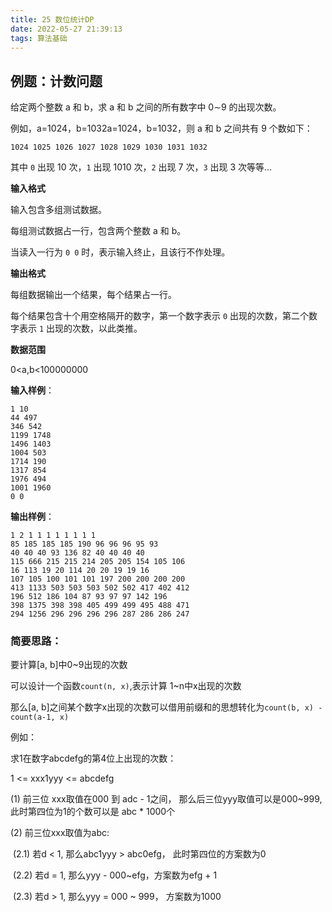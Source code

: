 ```yaml
---
title: 25 数位统计DP
date: 2022-05-27 21:39:13
tags: 算法基础
---
```




## 例题：计数问题

给定两个整数 a 和 b，求 a 和 b 之间的所有数字中 0∼9 的出现次数。

例如，a=1024，b=1032a=1024，b=1032，则 a 和 b 之间共有 9 个数如下：

```
1024 1025 1026 1027 1028 1029 1030 1031 1032
```

其中 `0` 出现 10 次，`1` 出现 1010 次，`2` 出现 7 次，`3` 出现 3 次等等…

**输入格式**

输入包含多组测试数据。

每组测试数据占一行，包含两个整数 a 和 b。

当读入一行为 `0 0` 时，表示输入终止，且该行不作处理。

**输出格式**

每组数据输出一个结果，每个结果占一行。

每个结果包含十个用空格隔开的数字，第一个数字表示 `0` 出现的次数，第二个数字表示 `1` 出现的次数，以此类推。

**数据范围**

0<a,b<100000000

**输入样例**：

```
1 10
44 497
346 542
1199 1748
1496 1403
1004 503
1714 190
1317 854
1976 494
1001 1960
0 0
```

**输出样例**：

```
1 2 1 1 1 1 1 1 1 1
85 185 185 185 190 96 96 96 95 93
40 40 40 93 136 82 40 40 40 40
115 666 215 215 214 205 205 154 105 106
16 113 19 20 114 20 20 19 19 16
107 105 100 101 101 197 200 200 200 200
413 1133 503 503 503 502 502 417 402 412
196 512 186 104 87 93 97 97 142 196
398 1375 398 398 405 499 499 495 488 471
294 1256 296 296 296 296 287 286 286 247
```

### 简要思路：

要计算[a, b]中0~9出现的次数

可以设计一个函数`count(n, x)`,表示计算 1~n中x出现的次数

那么[a, b]之间某个数字x出现的次数可以借用前缀和的思想转化为`count(b, x) - count(a-1, x)`

例如：

求1在数字abcdefg的第4位上出现的次数：

1 <= xxx1yyy <= abcdefg

(1) 前三位 xxx取值在000 到 adc - 1之间， 那么后三位yyy取值可以是000~999, 此时第四位为1的个数可以是 abc * 1000个

(2) 前三位xxx取值为abc:

​	(2.1) 若d < 1, 那么abc1yyy > abc0efg， 此时第四位的方案数为0

​	(2.2) 若d = 1, 那么yyy - 000~efg，方案数为efg + 1

​	(2.3) 若d > 1, 那么yyy = 000 ~ 999， 方案数为1000

